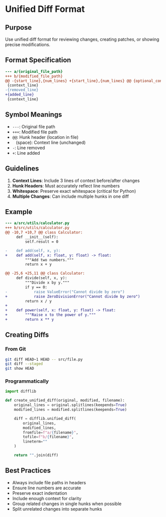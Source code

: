 # Unified Diff Format

## Purpose

Use unified diff format for reviewing changes, creating patches, or showing precise modifications.

## Format Specification

```diff
--- a/{original_file_path}
+++ b/{modified_file_path}
@@ -{start_line},{num_lines} +{start_line},{num_lines} @@ {optional_context}
 {context_line}
-{removed_line}
+{added_line}
 {context_line}
```

## Symbol Meanings

- `---`: Original file path
- `+++`: Modified file path
- `@@`: Hunk header (location in file)
- ` ` (space): Context line (unchanged)
- `-`: Line removed
- `+`: Line added

## Guidelines

1. **Context Lines**: Include 3 lines of context before/after changes
2. **Hunk Headers**: Must accurately reflect line numbers
3. **Whitespace**: Preserve exact whitespace (critical for Python)
4. **Multiple Changes**: Can include multiple hunks in one diff

## Example

```diff
--- a/src/utils/calculator.py
+++ b/src/utils/calculator.py
@@ -10,7 +10,7 @@ class Calculator:
     def __init__(self):
         self.result = 0

-    def add(self, x, y):
+    def add(self, x: float, y: float) -> float:
         """Add two numbers."""
         return x + y

@@ -25,6 +25,11 @@ class Calculator:
     def divide(self, x, y):
         """Divide x by y."""
         if y == 0:
-            raise ValueError("Cannot divide by zero")
+            raise ZeroDivisionError("Cannot divide by zero")
         return x / y
+
+    def power(self, x: float, y: float) -> float:
+        """Raise x to the power of y."""
+        return x ** y
```

## Creating Diffs

### From Git
```bash
git diff HEAD~1 HEAD -- src/file.py
git diff --staged
git show HEAD
```

### Programmatically
```python
import difflib

def create_unified_diff(original, modified, filename):
    original_lines = original.splitlines(keepends=True)
    modified_lines = modified.splitlines(keepends=True)

    diff = difflib.unified_diff(
        original_lines,
        modified_lines,
        fromfile=f"a/{filename}",
        tofile=f"b/{filename}",
        lineterm=""
    )

    return "".join(diff)
```

## Best Practices

- Always include file paths in headers
- Ensure line numbers are accurate
- Preserve exact indentation
- Include enough context for clarity
- Group related changes in single hunks when possible
- Split unrelated changes into separate hunks
